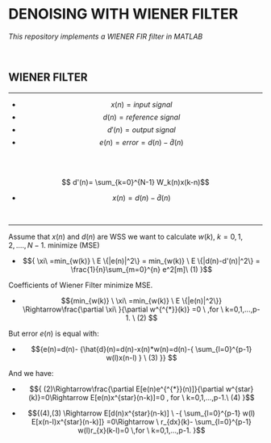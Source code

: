 # **DENOISING WITH WIENER FILTER** 


_This repository implements a WIENER FIR filter in MATLAB_



</br>

## **WIENER FILTER**
***
<!-- ![wiener](test.png) -->


* $${  x(n) = input\ signal }$$
* $$ d(n)=reference\ signal $$
* $$ d'(n)=output\  signal $$
* $$ e(n)=error=d(n)-{\hat d(n)} $$

</br>
</br>



$$ d'(n)= \sum_{k=0}^{N-1} W_k(n)x(k-n)$$ 

* $${ x(n)=d(n) - {\hat{d}}(n)}$$


 </br>


 ***
 Assume that ${x(n)}$  and ${d(n)}$ are WSS we want to calculate ${ w(k),\ k=0,1,2,....,N-1.}$ minimize (MSE)
 </br>

 

 *  $${ \xi\ =min_{w(k)} \ E  \{|e(n)|^2\} = min_{w(k)} \ E  \{|d(n)-d'(n)|^2\} = \frac{1}{n}\sum_{m=0}^{n} e^2[m]\ (1) }$$

 Coefficients of Wiener Filter minimize MSE.
  * $${min_{w(k)}  \ \xi\ =min_{w(k)} \ E  \{|e(n)|^2\}} \Rightarrow\frac{\partial \xi\ }{\partial w^{^{*}}(k)} =0  \ ,for \ k=0,1,...,p-1. \ (2) $$

But error ${e(n)}$ is equal with:
* $${e(n)=d(n)- {\hat{d}(n)=d(n)-x(n)*w(n)=d(n)-{ \sum_{l=0}^{p-1} w(l)x(n-l) } \ (3) }} $$

And we have:
* $${ (2)\Rightarrow\frac{\partial E[e(n)e^{^{*}}(n)]}{\partial w^{star}(k)}=0\Rightarrow E[e(n)x^{star}(n-k)]=0 , for \ k=0,1,...,p-1.\ (4) }$$

* $${(4),(3) \Rightarrow E[d(n)x^{star}(n-k)] \ -{ \sum_{l=0}^{p-1} w(l) E[x(n-l)x^{star}(n-k)]} =0\Rightarrow \ r_{dx}(k)- \sum_{l=0}^{p-1} w(l)r_{x}(k-l)=0 \,for \ k=0,1,...,p-1. }$$


